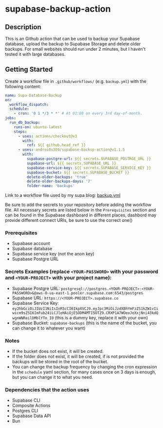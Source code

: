 # supabase-backup-action

## Description

This is an Github action that can be used to backup your Supabase database, upload the backup to Supabase Storage and delete older backups.
For small websites should run under 2 minutes, but I haven't tested it with large databases.

## Getting Started

Create a workflow file in `.github/workflows/` (e.g. `backup.yml`) with the following content:

```yaml
name: Supa-Database-Backup
on:
  workflow_dispatch:
  schedule:
    - cron: '0 1 */3 * *' # At 01:00 on every 3rd day-of-month.
jobs:   
  run_db_backup:
    runs-on: ubuntu-latest
    steps:
      - uses: actions/checkout@v3
        with:
          ref: ${{ github.head_ref }}
      - uses: andrei0x309/supabase-backup-action@v1.1.5
        with:
          supabase-postgre-url: ${{ secrets.SUPABASE_POSTRGE_URL }}
          supabase-url: ${{ secrets.SUPABASE_URL }}
          supabase-service-key: ${{ secrets.SUPABASE_SERVICE_KEY }}
          supabase-bucket: ${{ secrets.SUPABASE_BUCKET }}
          delete-older-backups: 'true'
          delete-older-backups-days: '7'
          folder-name: 'backups'
```

Link to a workflow file used by my supa blog: [backup.yml](https://github.com/andrei0x309/svelte-kit-supa-blog/blob/main/.github/workflows/backup.yml)

Be sure to add the secrets to your repository before adding the workflow file.
All necessary secrets are listed below in the `Prerequisites` section and can be found in the Supabase dashboard in different places, dashbord may provide different connect URIs, be sure to use the correct one()

### Prerequisites

- Supabase account
- Supabase database
- Supabase service key (not the anon key)
- Supabase Postgre URL

### Secrets Examples (replace `<YOUR-PASSWORD>` with your password and `<YOUR-PROJECT>` with your project name):

- Supabase Postgre URL: `postgresql://postgres.<YOUR-PROJECT>:<YOUR-PASSWORD>&@aws-0-us-east-1.pooler.supabase.com:6543/postgres`
- Supabase URL: `https://<YOUR-PROJECT>.supabase.co`
- Supabase Service Key: `eyJhbGciOiJIUzI1NiIsInR5cCI6IkpXVCJ9.eyJpc3MiOiJzdXBhYmFzZS1kZW1vIiwicm9sZSI6ImFub24iLCJleHAiOjE5ODM4MTI5OTZ9.CRXP1A7WOeoJeXxjNni43kdQwgnWNReilDMblYTn_I0` (this is a dummy key, replace it with your own)
- Supabase Bucket: `supabase-backups` (this is the name of the bucket, you can change it to whatever you want)

### Notes

- If the bucket does not exist, it will be created.
- If the folder does not exist, it will be created, if is not provided the backups will be stored in the root of the bucket.
- You can change the backup frequency by changing the cron expression in the `schedule` yaml section, for many cases once on 3 days is enough, but you can change it to what you need.

### Dependencies that the action uses

- Supabase CLI
- Composite Actions
- Postgres CLI
- Supabase Data API
- Bun
